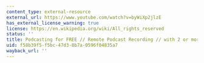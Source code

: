 ```yaml
---
content_type: external-resource
external_url: https://www.youtube.com/watch?v=byWiXp2jlzE
has_external_license_warning: true
license: https://en.wikipedia.org/wiki/All_rights_reserved
status: ''
title: Podcasting for FREE // Remote Podcast Recording // with 2 or more people
uid: f58b39f5-f5bc-47d3-8b7a-0596f04835a7
wayback_url: ''
---
```

